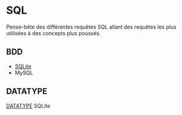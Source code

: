 # SQL

Pense-bête des différentes requêtes SQL allant des requêtes les plus utilisées à des concepts plus poussés.

## BDD
- [SQLite](https://www.sqlite.org/index.html)
- MySQL

## DATATYPE

[DATATYPE](https://www.sqlite.org/datatype3.html#affinity_name_examples) SQLite

